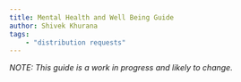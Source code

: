 ```yaml
---
title: Mental Health and Well Being Guide
author: Shivek Khurana
tags:
	- "distribution requests"
---
```


_NOTE: This guide is a work in progress and likely to change._
